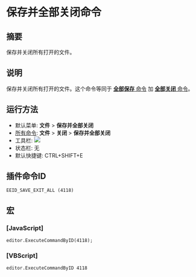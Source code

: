 # 保存并全部关闭命令

## 摘要

保存并关闭所有打开的文件。

## 说明

保存并关闭所有打开的文件。这个命令等同于 [**全部保存** 命令](file_save_all) 加 [**全部关闭** 命令](exit_all)。

## 运行方法

- 默认菜单: **文件** \> **保存并全部关闭**
- [所有命令](../tools/all_commands): **文件** \> **关闭**
\> **保存并全部关闭**
- 工具栏: ![](../../images/saveexitall..png)
- 状态栏: 无
- 默认快捷键: CTRL+SHIFT+E

## 插件命令ID

```
EEID_SAVE_EXIT_ALL (4118)
```

## 宏

### \[JavaScript\]

```
editor.ExecuteCommandByID(4118);
```

### \[VBScript\]

```
editor.ExecuteCommandByID 4118
```

